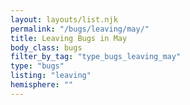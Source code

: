 ```yaml
---
layout: layouts/list.njk
permalink: "/bugs/leaving/may/"
title: Leaving Bugs in May
body_class: bugs
filter_by_tag: "type_bugs_leaving_may"
type: "bugs"
listing: "leaving"
hemisphere: ""
---
```

